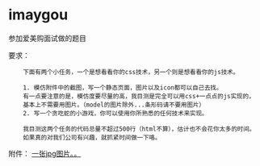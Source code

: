 imaygou
=======

参加爱美购面试做的题目

要求：

        下面有两个小任务，一个是想看看你的css技术，另一个则是想看看你的js技术。

        1. 模仿附件中的截图，写一个静态页面，图片以及icon都可以自己去找。
        有一点要注意的是，模仿度要尽量的高，我目测是完全可以用css+一点点的js实现的，
        基本上不需要用图片。（model的图片除外...条形码请不要用图片）
        2. 写一个贪吃蛇的小游戏，你可以使用你所熟悉的任何技术来实现。

        我目测这两个任务的代码总量不超过500行（html不算），估计也不会花你太多的时间。
        如果真的对我们公司有兴趣，就抓紧时间做一下咯。

附件：
  [一张jpg图片。。](http://ww4.sinaimg.cn/large/661cd088gw1ed5ezze6k2j21jk12wqc9.jpg)
